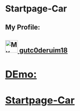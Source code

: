 # Startpage-Car





 <h2>My Profile:<h2/>
    
  <a href="https://github.com/gutc0derium18">
      <img alt="My Profile" src="https://avatars.githubusercontent.com/u/82983276?v=4" width=40" height="40">  <h8>gutc0deruim18<h8/>
                                                                                                            
                                                                                                            
  
 <h2>DEmo:<h2/> <a href="https://gutc0derium18.github.io/" target="_blank">Startpage-Car</a></h2> <p/>
    
